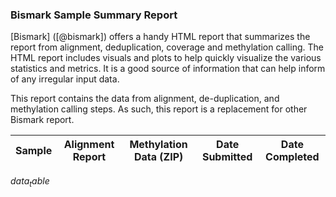 ### Bismark Sample Summary Report
[Bismark] ([@bismark]) offers a handy HTML report that summarizes the report from alignment, deduplication, coverage and methylation calling. The HTML report includes visuals and plots to help quickly visualize the various statistics and metrics. It is a good source of information that can help inform of any irregular input data.

This report contains the data from alignment, de-duplication, and methylation calling steps. As such, this report is a replacement for other Bismark report.

| Sample | Alignment Report | Methylation Data (ZIP)   | Date Submitted | Date Completed |
|--------|------------------|-----------------|----------------|----------------|
$data_table$
